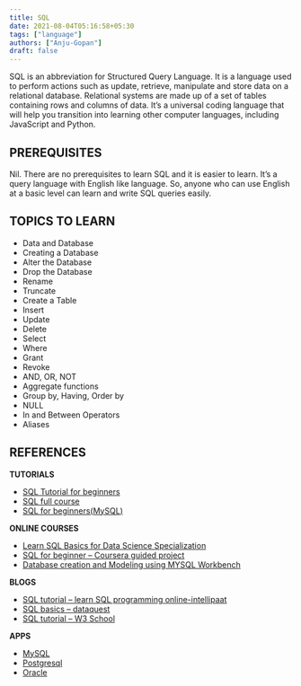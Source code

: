 ```yaml
---
title: SQL
date: 2021-08-04T05:16:58+05:30
tags: ["language"]
authors: ["Anju-Gopan"]
draft: false
---
```

SQL is an abbreviation for Structured Query Language. It is a language used to perform actions such as update, retrieve, manipulate and store data on a relational database. Relational systems are made up of a set of tables containing rows and columns of data. It’s a universal coding language that will help you transition into learning other computer languages, including JavaScript and Python.

## PREREQUISITES

Nil. There are no prerequisites to learn SQL and it is easier to learn. It’s a query language with English like language. So, anyone who can use English at a basic level can learn and write SQL queries easily.

## TOPICS TO LEARN

* Data and Database
* Creating a Database
* Alter the Database
* Drop the Database
* Rename
* Truncate
* Create a Table
* Insert
* Update
* Delete
* Select
* Where
* Grant
* Revoke
* AND, OR, NOT
* Aggregate functions
* Group by, Having, Order by
* NULL
* In and Between Operators
* Aliases

## REFERENCES

**TUTORIALS**

* [SQL Tutorial for beginners](https://youtu.be/zbMHLJ0dY4w)
* [SQL full course](https://youtu.be/BPHAr4QGGVE)
* [SQL for beginners(MySQL)](https://youtube.com/playlist?list=PLUDwpEzHYYLvWEwDxZViN1shP-pGyZdtT)

**ONLINE COURSES**

* [Learn SQL Basics for Data Science Specialization](https://www.coursera.org/specializations/learn-sql-basics-data-science?)
* [SQL for beginner – Coursera guided project](https://www.coursera.org/projects/sql-basics-beginners)
* [Database creation and Modeling using MYSQL Workbench](https://www.coursera.org/projects/database-creation-and-modeling-using-mysql-workbench)

**BLOGS**

* [SQL tutorial – learn SQL programming online-intellipaat](https://intellipaat.com/blog/tutorial/sql-tutorial/)
* [SQL basics – dataquest](https://www.dataquest.io/blog/sql-basics/)
* [SQL tutorial – W3 School](https://www.w3schools.com/sql/)

**APPS**

* [MySQL](https://www.mysql.com/)
* [Postgresql](https://www.postgresql.org/)
* [Oracle](https://www.oracle.com/tools/downloads/sqldev-downloads.html)
